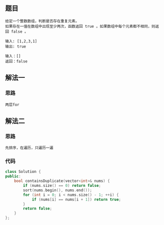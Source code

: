 ## 题目

```
给定一个整数数组，判断是否存在重复元素。
如果存在一值在数组中出现至少两次，函数返回 true 。如果数组中每个元素都不相同，则返回 false 。

输入: [1,2,3,1]
输出: true

输入：[]
返回：false 
```

## 解法一

### 思路

```
两层for
```

## 解法二

### 思路

```
先排序，在遍历，只遍历一遍
```

### 代码

```c++
class Solution {
public:
    bool containsDuplicate(vector<int>& nums) {
        if (nums.size() == 0) return false;
        sort(nums.begin(), nums.end());
        for (int i = 0; i < nums.size() - 1; ++i) {
            if (nums[i] == nums[i + 1]) return true;
        }
        return false;
    }
};
```

